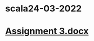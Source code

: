 # scala24-03-2022
# [Assignment 3.docx](https://github.com/Deelip918/scala24-03-2022/files/9415377/Assignment.3.docx)

